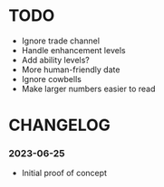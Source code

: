 # TODO

- Ignore trade channel
- Handle enhancement levels
- Add ability levels?
- More human-friendly date
- Ignore cowbells
- Make larger numbers easier to read

# CHANGELOG

### 2023-06-25

- Initial proof of concept
